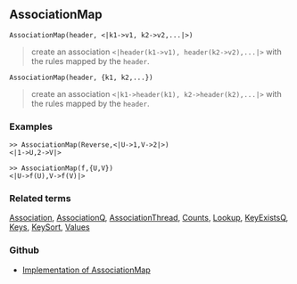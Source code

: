 ## AssociationMap

```
AssociationMap(header, <|k1->v1, k2->v2,...|>)
```

> create an association `<|header(k1->v1), header(k2->v2),...|>` with the rules mapped by the `header`.
 
```
AssociationMap(header, {k1, k2,...})
```

> create an association `<|k1->header(k1), k2->header(k2),...|>` with the rules mapped by the `header`.

### Examples

```  
>> AssociationMap(Reverse,<|U->1,V->2|>) 
<|1->U,2->V|>

>> AssociationMap(f,{U,V}) 
<|U->f(U),V->f(V)|>
```

### Related terms  
[Association](Association.md),  [AssociationQ](AssociationQ.md), [AssociationThread](AssociationThread.md), [Counts](Counts.md), [Lookup](Lookup.md), [KeyExistsQ](KeyExistsQ.md), [Keys](Keys.md), [KeySort](KeySort.md), [Values](Values.md)

### Github

* [Implementation of AssociationMap](https://github.com/axkr/symja_android_library/blob/master/symja_android_library/matheclipse-core/src/main/java/org/matheclipse/core/builtin/AssociationFunctions.java#L375) 
